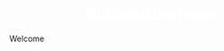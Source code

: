 <html>
 <head>
  <meta charset="utf-8">
  <style>
body {
  background-image: url('carbon (10).png');
  background-repeat: no-repeat;
  background-attachment: fixed;
  background-size: cover;
}
</style>
 </head>
 <body>
  <h1 style="color:#ffffff;text-align:center;">BubbleGumTeam</h1>
  <p>Welcome</p>
 </body>
</html>

